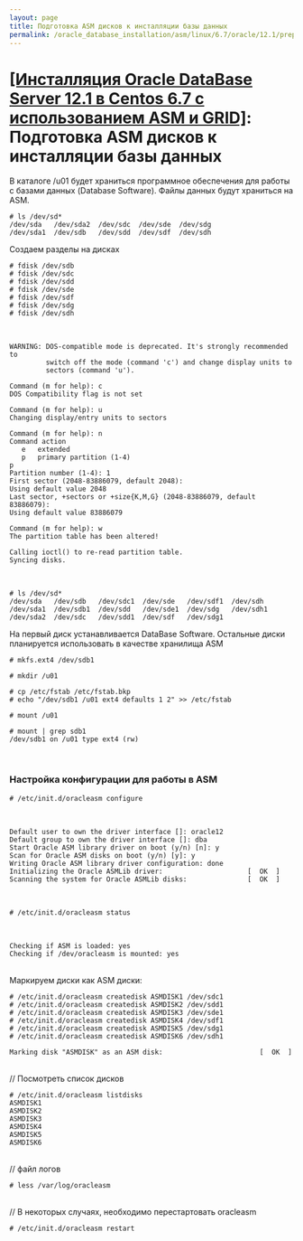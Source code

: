 ```yaml
---
layout: page
title: Подготовка ASM дисков к инсталляции базы данных
permalink: /oracle_database_installation/asm/linux/6.7/oracle/12.1/prepare-asm-disks/
---
```


# <a href="/oracle_database_installation/asm/linux/6.7/oracle/12.1/">[Инсталляция Oracle DataBase Server 12.1 в Centos 6.7 с использованием ASM и GRID]</a>: Подготовка ASM дисков к инсталляции базы данных



В каталоге /u01 будет храниться программное обеспечения для работы с базами данных (Database Software). Файлы данных будут храниться на ASM.


    # ls /dev/sd*
    /dev/sda   /dev/sda2  /dev/sdc  /dev/sde  /dev/sdg
    /dev/sda1  /dev/sdb   /dev/sdd  /dev/sdf  /dev/sdh


Создаем разделы на дисках

    # fdisk /dev/sdb
    # fdisk /dev/sdc
    # fdisk /dev/sdd
    # fdisk /dev/sde
    # fdisk /dev/sdf
    # fdisk /dev/sdg
    # fdisk /dev/sdh

<br/>


    WARNING: DOS-compatible mode is deprecated. It's strongly recommended to
             switch off the mode (command 'c') and change display units to
             sectors (command 'u').

    Command (m for help): c
    DOS Compatibility flag is not set

    Command (m for help): u
    Changing display/entry units to sectors

    Command (m for help): n
    Command action
       e   extended
       p   primary partition (1-4)
    p
    Partition number (1-4): 1
    First sector (2048-83886079, default 2048):
    Using default value 2048
    Last sector, +sectors or +size{K,M,G} (2048-83886079, default 83886079):
    Using default value 83886079

    Command (m for help): w
    The partition table has been altered!

    Calling ioctl() to re-read partition table.
    Syncing disks.


<br/>

    # ls /dev/sd*
    /dev/sda   /dev/sdb   /dev/sdc1  /dev/sde   /dev/sdf1  /dev/sdh
    /dev/sda1  /dev/sdb1  /dev/sdd   /dev/sde1  /dev/sdg   /dev/sdh1
    /dev/sda2  /dev/sdc   /dev/sdd1  /dev/sdf   /dev/sdg1


На первый диск устанавливается DataBase Software. Остальные диски планируется использовать в качестве хранилища ASM

    # mkfs.ext4 /dev/sdb1

    # mkdir /u01

    # cp /etc/fstab /etc/fstab.bkp
    # echo "/dev/sdb1 /u01 ext4 defaults 1 2" >> /etc/fstab

    # mount /u01

    # mount | grep sdb1
    /dev/sdb1 on /u01 type ext4 (rw)



<br/>

### Настройка конфигурации для работы в ASM

    # /etc/init.d/oracleasm configure

<br/>

    Default user to own the driver interface []: oracle12
    Default group to own the driver interface []: dba
    Start Oracle ASM library driver on boot (y/n) [n]: y
    Scan for Oracle ASM disks on boot (y/n) [y]: y
    Writing Oracle ASM library driver configuration: done
    Initializing the Oracle ASMLib driver:                     [  OK  ]
    Scanning the system for Oracle ASMLib disks:               [  OK  ]


<br/>

    # /etc/init.d/oracleasm status

<br/>

    Checking if ASM is loaded: yes
    Checking if /dev/oracleasm is mounted: yes


<br/>
Маркируем диски как ASM диски:


    # /etc/init.d/oracleasm createdisk ASMDISK1 /dev/sdc1
    # /etc/init.d/oracleasm createdisk ASMDISK2 /dev/sdd1
    # /etc/init.d/oracleasm createdisk ASMDISK3 /dev/sde1
    # /etc/init.d/oracleasm createdisk ASMDISK4 /dev/sdf1
    # /etc/init.d/oracleasm createdisk ASMDISK5 /dev/sdg1
    # /etc/init.d/oracleasm createdisk ASMDISK6 /dev/sdh1

    Marking disk "ASMDISK" as an ASM disk:                        [  OK  ]



<br/>
// Посмотреть список дисков

    # /etc/init.d/oracleasm listdisks
    ASMDISK1
    ASMDISK2
    ASMDISK3
    ASMDISK4
    ASMDISK5
    ASMDISK6

<br/>
// файл логов

    # less /var/log/oracleasm

<br/>
// В некоторых случаях, необходимо перестартовать oracleasm

    # /etc/init.d/oracleasm restart
